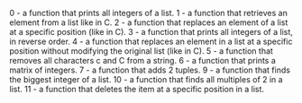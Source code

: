 0 - a function that prints all integers of a list.
1 - a function that retrieves an element from a list like in C.
2 - a function that replaces an element of a list at a specific position (like in C).
3 - a function that prints all integers of a list, in reverse order.
4 - a function that replaces an element in a list at a specific position without modifying the original list (like in C).
5 - a function that removes all characters c and C from a string.
6 - a function that prints a matrix of integers.
7 - a function that adds 2 tuples.
9 - a function that finds the biggest integer of a list.
10 - a function that finds all multiples of 2 in a list.
11 - a function that deletes the item at a specific position in a list.